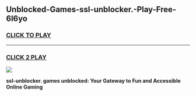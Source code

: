 
## Unblocked-Games-ssl-unblocker.-Play-Free-6l6yo
<h3>
<a href="https://premium76.site?title=ssl-unblocker.&ref=18A1">CLICK TO PLAY</a></h3>
<hr>

<h3>
<a href="https://premium76.site?title=ssl-unblocker.&ref=18A1">CLICK 2 PLAY</a>
  
</h3>

<a href="https://premium76.site?title=ssl-unblocker.&ref=18A1"><img src="https://clearcache.store/games.png"></a>


**ssl-unblocker. games unblocked: Your Gateway to Fun and Accessible Online Gaming**
